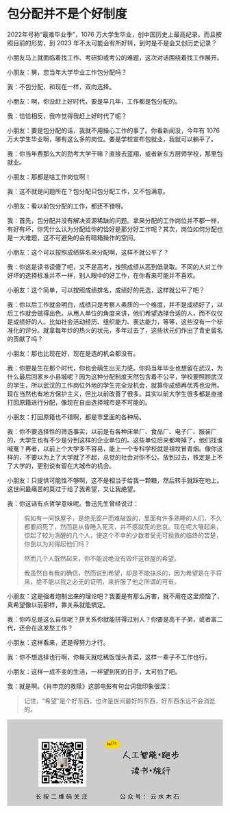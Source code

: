 # 包分配并不是个好制度

2022年号称“最难毕业季”，1076 万大学生毕业，创中国历史上最高纪录。而且按照目前的形势，到 2023 年不太可能会有所好转，到时是不是会又创历史记录？

小朋友马上就面临着找工作、考研抑或考公的难题，这次对话围绕着找工作展开。

小朋友：舅，您当年大学毕业工作包分配吗？

我：不包分配，和现在一样，双向选择。

小朋友：啊，你没赶上好时代，要是早几年，工作都是包分配的。

我：恰恰相反，我咋觉得我赶上好时代了呢？

小朋友：要是包分配的话，我就不用操心工作的事了。你看新闻没，今年有 1076 万大学生毕业啊，哪有这么多的岗位。要是学校宣布包就业，我就可以躺平了。

我：你当年费那么大的劲考大学干嘛？直接去蓝翔，或者新东方厨师学校，那里包就业。

小朋友：那都是啥工作岗位啊！

我：这不就是问题所在？包分配只包分配工作，又不包满意。

小朋友：看以前包分配的工作，都还不错呀。

我：首先，包分配并没有解决资源稀缺的问题。拿来分配的工作岗位并不都一样，有好有坏，你凭什么认为分配给你的恰好是那分好工作呢？其次，岗位如何分配也是一大难题，这不可避免的会有暗箱操作的空间。

小朋友：这个可以按照成绩排名来分配啊，这样不就公平了？

我：你这是读书读傻了吧，又不是高考，按照成绩从高到低录取。不同的人对工作好坏的选择标准并不一样，别人眼中的好工作，在你看来可能并不喜欢。

小朋友：这个简单，可以按照成绩排名，成绩好的先选，这样就公平了吧？

我：你以后工作就会明白，成绩只是考察人素质的一个维度，并不是成绩好了，以后工作就会做得出色。从用人单位的角度来讲，他们希望选择合适的人，而不仅仅是成绩好的人。比如社会活动经历、组织能力、表达能力，等等，这些没有一个标准化的评分。就拿每年炒的热火的状元，多年过去了，这些状元们作出了青史留名的贡献了吗？

小朋友：那也比现在好，现在是选的机会都没有。

我：你要是生在那个时代，你也会萌生出无力感。你妈当年毕业也想留在武汉，为什么最后回家乡小县城呢？因为这种分配制度天然包含着不公平，学校要照顾武汉的学生，所以武汉的工作岗位外地的学生完全没机会，就算你成绩再优秀也没用。现在当然也有地方保护主义，但比以前改善了很多。其实以前大学生很多都是直接打回原籍进行分配，像现在自由选择城市是不可能的。

小朋友：打回原籍也不错啊，都是市里面的各种局。

我：你不要选择性的筛选事实，以前是有各种床单厂、食品厂、电子厂、服装厂的，大学生也有不少是分到这样的企业单位的。这些单位后来都垮掉了，他们找谁喊冤？再者，以前上个大学多不容易，能上一个专科学校就是祖坟冒青烟。像你这样的，不要以为上了大学就了不起，总觉的社会对你不公。放到过去，铁定是上不了大学的，更别说有留在大城市的机会。

小朋友：只提供可能性不够啊，这不是相当于给我一颗糖，然后转手就踩在地上。这世间最痛苦的莫过于给了我希望，又让我绝望。

我：你这话有点哲学意味呢。鲁迅先生曾经说过：

> 假如有一间铁屋子，是绝无窗户而难破毁的，里面有许多熟睡的人们，不久都要闷死了，然而是从昏睡入死灭，并不感就死的悲哀。现在呢大嚷起来，惊起了较为清醒的几个人，使这个不幸的少数者受无可挽救的临终的苦楚，你倒以为对得起他们吗？
>
> 然而几个人既然起来，你不能说绝没有毁坏这铁屋的希望。
>
> 我虽然自有我的确信，然而说到希望，却是不能抹杀的，因为希望是在于将来，绝不能以我之必无的证明，来折服了他之所谓的可有。

小朋友：这是强者炮制出来的理论吧？我要是有那么厉害，就不用在这里烦恼了，真希望像以前那样，靠关系就能搞定。

我：你咋总是这么自信呢？拼关系你就能拼得过别人？你要是高干子弟，或者富二代，还会在这发愁工作？

小朋友：这样看来，还是得努力才行。

我：你不想选择也行啊，你每天就吃稀饭馒头青菜，这样一辈子不工作也行。

小朋友：这样一成不变的生活，一样望到死的日子，太可怕了吧。

我：就是啊。《肖申克的救赎》这部电影有句台词我印象很深：

> 记住，“希望”是个好东西，也许是世间最好的东西，好东西永远不会消逝的。

![](https://raw.githubusercontent.com/mogoweb/mywritings/master/book_wechat/common_images/%E5%BE%AE%E4%BF%A1%E5%85%AC%E4%BC%97%E5%8F%B7_%E5%85%B3%E6%B3%A8%E4%BA%8C%E7%BB%B4%E7%A0%81.png)